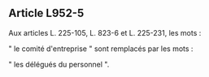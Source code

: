 Article L952-5
----
Aux articles L. 225-105, L. 823-6 et L. 225-231, les mots :

" le comité d'entreprise " sont remplacés par les mots :

" les délégués du personnel ".
